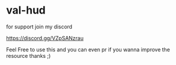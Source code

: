 # val-hud

for support join my discord 

https://discord.gg/VZpSANzrau

Feel Free to use this and you can even pr if you wanna improve the resource thanks ;)
